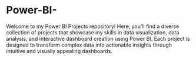 # Power-BI-
Welcome to my Power BI Projects repository! Here, you'll find a diverse collection of projects that showcase my skills in data visualization, data analysis, and interactive dashboard creation using Power BI. Each project is designed to transform complex data into actionable insights through intuitive and visually appealing dashboards.

